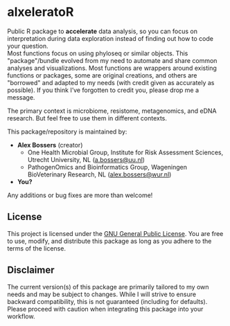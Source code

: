 # alxeleratoR

Public R package to **accelerate** data analysis, so you can focus on interpretation during data exploration instead of finding out how to code your question.  
Most functions focus on using phyloseq or similar objects. This "package"/bundle evolved from my need to automate and share common analyses and visualizations. Most functions are wrappers around existing functions or packages, some are original creations, and others are "borrowed" and adapted to my needs (with credit given as accurately as possible). If you think I’ve forgotten to credit you, please drop me a message.  

The primary context is microbiome, resistome, metagenomics, and eDNA research. But feel free to use them in different contexts.

This package/repository is maintained by:  
* **Alex Bossers** (creator)  
  + One Health Microbial Group, Institute for Risk Assessment Sciences, Utrecht University, NL ([a.bossers@uu.nl](mailto:a.bossers@uu.nl))  
  + PathogenOmics and Bioinformatics Group, Wageningen BioVeterinary Research, NL ([alex.bossers@wur.nl](mailto:alex.bossers@wur.nl))  
* **You?**  

Any additions or bug fixes are more than welcome!  

## License
This project is licensed under the [GNU General Public License](https://www.gnu.org/licenses/gpl-3.0.html). You are free to use, modify, and distribute this package as long as you adhere to the terms of the license.  

## Disclaimer
The current version(s) of this package are primarily tailored to my own needs and may be subject to changes. While I will strive to ensure backward compatibility, this is not guaranteed (including for defaults). Please proceed with caution when integrating this package into your workflow.  
